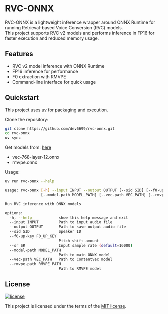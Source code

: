 # RVC-ONNX

RVC-ONNX is a lightweight inference wrapper around ONNX Runtime for running Retrieval-based Voice Conversion (RVC) models.  
This project supports RVC v2 models and performs inference in FP16 for faster execution and reduced memory usage.

## Features

- RVC v2 model inference with ONNX Runtime
- FP16 inference for performance
- F0 extraction with RMVPE
- Command-line interface for quick usage

## Quickstart

This project uses [uv](https://docs.astral.sh/uv/) for packaging and execution.

Clone the repository:
```bash
git clone https://github.com/dev6699/rvc-onnx.git
cd rvc-onnx
uv sync
```

Get models from: [here](https://huggingface.co/NaruseMioShirakana/MoeSS-SUBModel/tree/main)
- vec-768-layer-12.onnx
- rmvpe.onnx

Usage:
```bash
uv run rvc-onnx --help

usage: rvc-onnx [-h] --input INPUT --output OUTPUT [--sid SID] [--f0-up-key F0_UP_KEY] [--sr SR]
                [--model-path MODEL_PATH] [--vec-path VEC_PATH] [--rmvpe-path RMVPE_PATH]

Run RVC inference with ONNX models

options:
  -h, --help            show this help message and exit
  --input INPUT         Path to input audio file
  --output OUTPUT       Path to save output audio file
  --sid SID             Speaker ID
  --f0-up-key F0_UP_KEY
                        Pitch shift amount
  --sr SR               Input sample rate (default=16000)
  --model-path MODEL_PATH
                        Path to main ONNX model
  --vec-path VEC_PATH   Path to ContentVec model
  --rmvpe-path RMVPE_PATH
                        Path to RMVPE model
```
## License

[![license](https://img.shields.io/badge/license-MIT-green.svg)](https://github.com/dev6699/rntv/blob/main/LICENSE)

This project is licensed under the terms of the [MIT license](/LICENSE).